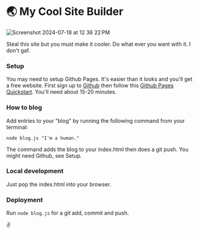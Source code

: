 # 🌏 My Cool Site Builder

![Screenshot 2024-07-18 at 12 36 22 PM](https://github.com/user-attachments/assets/b6b56c30-ed42-4cc1-95e4-d8b2f596f028)

Steal this site but you must make it cooler. Do what ever you want with it. I don't gaf.

### Setup

You may need to setup Github Pages. It's easier than it looks and you'll get a free website. First sign up to <a href="https://github.com/join">Github</a> then follow this <a href="https://docs.github.com/en/pages/quickstart">Github Pages Quickstart</a>. You'll need about 15-20 minutes.

### How to blog

Add entries to your "blog" by running the following command from your terminal:

```
node blog.js "I'm a human."
```

The command adds the blog to your index.html then does a git push. You might need Github, see Setup.

### Local development

Just pop the index.html into your browser. 

### Deployment

Run `node blog.js` for a git add, commit and push.

✌️
